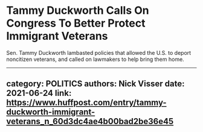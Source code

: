 # Tammy Duckworth Calls On Congress To Better Protect Immigrant Veterans

Sen. Tammy Duckworth lambasted policies that allowed the U.S. to deport noncitizen veterans, and called on lawmakers to help bring them home.

---
category: POLITICS
authors: Nick Visser
date: 2021-06-24
link: https://www.huffpost.com/entry/tammy-duckworth-immigrant-veterans_n_60d3dc4ae4b00bad2be36e45
---

